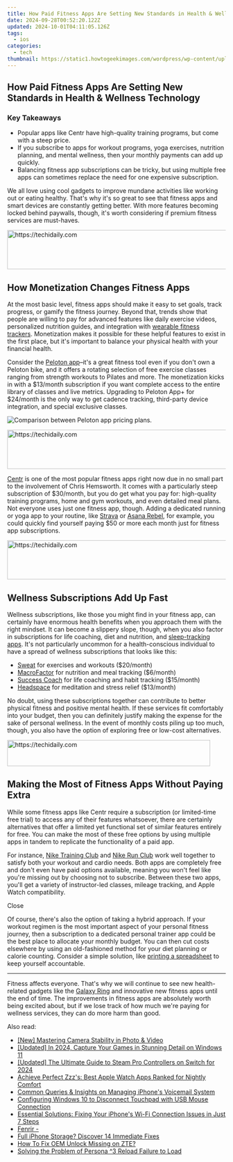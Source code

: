 ```yaml
---
title: How Paid Fitness Apps Are Setting New Standards in Health & Wellness Technology
date: 2024-09-28T00:52:20.122Z
updated: 2024-10-01T04:11:05.126Z
tags:
  - ios
categories:
  - tech
thumbnail: https://static1.howtogeekimages.com/wordpress/wp-content/uploads/2024/08/a-smartphone-with-a-workout-app-and-some-gym-equipment-around-it.jpg
---
```


## How Paid Fitness Apps Are Setting New Standards in Health & Wellness Technology

### Key Takeaways

* Popular apps like Centr have high-quality training programs, but come with a steep price.
* If you subscribe to apps for workout programs, yoga exercises, nutrition planning, and mental wellness, then your monthly payments can add up quickly.
* Balancing fitness app subscriptions can be tricky, but using multiple free apps can sometimes replace the need for one expensive subscription.

 We all love using cool gadgets to improve mundane activities like working out or eating healthy. That's why it's so great to see that fitness apps and smart devices are constantly getting better. With more features becoming locked behind paywalls, though, it's worth considering if premium fitness services are must-haves.

<!-- affiliate ads begin -->
<a href="https://appsumo.8odi.net/c/5597632/2037319/7443" target="_top" id="2037319">
  <img src="//a.impactradius-go.com/display-ad/7443-2037319" border="0" alt="https://techidaily.com" width="728" height="90"/>
</a>
<img height="0" width="0" src="https://appsumo.8odi.net/i/5597632/2037319/7443" style="position:absolute;visibility:hidden;" border="0" />
<!-- affiliate ads end -->

##  How Monetization Changes Fitness Apps

 At the most basic level, fitness apps should make it easy to set goals, track progress, or gamify the fitness journey. Beyond that, trends show that people are willing to pay for advanced features like daily exercise videos, personalized nutrition guides, and integration with [wearable fitness trackers](https://some-techniques.techidaily.com/new-health-advocacy-through-strategic-social-media-plays/). Monetization makes it possible for these helpful features to exist in the first place, but it's important to balance your physical health with your financial health.

 Consider the [Peloton app](https://www.anrdoezrs.net/links/3607085/type/dlg/sid/UUhtgUeUpU2004236/https://play.google.com/store/apps/details?id=com.onepeloton.callisto&hl=en%5FUS)–it's a great fitness tool even if you don't own a Peloton bike, and it offers a rotating selection of free exercise classes ranging from strength workouts to Pilates and more. The monetization kicks in with a $13/month subscription if you want complete access to the entire library of classes and live metrics. Upgrading to Peloton App+ for $24/month is the only way to get cadence tracking, third-party device integration, and special exclusive classes.

![Comparison between Peloton app pricing plans.](https://static1.howtogeekimages.com/wordpress/wp-content/uploads/2024/07/comparison-between-peloton-app-pricing-plans.png) 

<!-- affiliate ads begin -->
<a href="https://appsumo.8odi.net/c/5597632/2144279/7443" target="_top" id="2144279">
  <img src="//a.impactradius-go.com/display-ad/7443-2144279" border="0" alt="https://techidaily.com" width="728" height="90"/>
</a>
<img height="0" width="0" src="https://appsumo.8odi.net/i/5597632/2144279/7443" style="position:absolute;visibility:hidden;" border="0" />
<!-- affiliate ads end -->

[Centr](https://www.anrdoezrs.net/links/3607085/type/dlg/sid/UUhtgUeUpU2004236/https://play.google.com/store/search?q=centr&c=apps&hl=en%5FUS) is one of the most popular fitness apps right now due in no small part to the involvement of Chris Hemsworth. It comes with a particularly steep subscription of $30/month, but you do get what you pay for: high-quality training programs, home and gym workouts, and even detailed meal plans. Not everyone uses just one fitness app, though. Adding a dedicated running or yoga app to your routine, like [Strava](https://www.anrdoezrs.net/links/3607085/type/dlg/sid/UUhtgUeUpU2004236/https://play.google.com/store/search?q=srava&c=apps&hl=en%5FUS) or [Asana Rebel](https://www.anrdoezrs.net/links/3607085/type/dlg/sid/UUhtgUeUpU2004236/https://play.google.com/store/search?q=asana+rebel&c=apps&hl=en%5FUS), for example, you could quickly find yourself paying $50 or more each month just for fitness app subscriptions.

<!-- affiliate ads begin -->
<a href="https://appsumo.8odi.net/c/5597632/2002018/7443" target="_top" id="2002018">
  <img src="//a.impactradius-go.com/display-ad/7443-2002018" border="0" alt="https://techidaily.com" width="728" height="90"/>
</a>
<img height="0" width="0" src="https://appsumo.8odi.net/i/5597632/2002018/7443" style="position:absolute;visibility:hidden;" border="0" />
<!-- affiliate ads end -->

##  Wellness Subscriptions Add Up Fast

 Wellness subscriptions, like those you might find in your fitness app, can certainly have enormous health benefits when you approach them with the right mindset. It can become a slippery slope, though, when you also factor in subscriptions for life coaching, diet and nutrition, and [sleep-tracking apps](https://screen-mirroring-recording.techidaily.com/which-frame-rate-is-ideal-analyzing-benefits-of-30fps-and-60fps-for-2024/). It's not particularly uncommon for a health-conscious individual to have a spread of wellness subscriptions that looks like this:

* [Sweat](https://www.anrdoezrs.net/links/3607085/type/dlg/sid/UUhtgUeUpU2004236/https://play.google.com/store/search?q=sweat&c=apps&hl=en%5FUS) for exercises and workouts ($20/month)
* [MacroFactor](https://www.anrdoezrs.net/links/3607085/type/dlg/sid/UUhtgUeUpU2004236/https://play.google.com/store/search?q=macrofactor&c=apps&hl=en%5FUS) for nutrition and meal tracking ($6/month)
* [Success Coach](https://www.anrdoezrs.net/links/3607085/type/dlg/sid/UUhtgUeUpU2004236/https://play.google.com/store/apps/details?id=com.way4app.successwizard&hl=en%5FUS) for life coaching and habit tracking ($15/month)
* [Headspace](https://www.anrdoezrs.net/links/3607085/type/dlg/sid/UUhtgUeUpU2004236/https://play.google.com/store/search?q=headspace&c=apps&hl=en%5FUS) for meditation and stress relief ($13/month)

 No doubt, using these subscriptions together can contribute to better physical fitness and positive mental health. If these services fit comfortably into your budget, then you can definitely justify making the expense for the sake of personal wellness. In the event of monthly costs piling up too much, though, you also have the option of exploring free or low-cost alternatives.

<!-- affiliate ads begin -->
<a href="https://aligracehair.sjv.io/c/5597632/2135374/19272" target="_top" id="2135374">
  <img src="//a.impactradius-go.com/display-ad/19272-2135374" border="0" alt="https://techidaily.com" width="468" height="60"/>
</a>
<img height="0" width="0" src="https://aligracehair.sjv.io/i/5597632/2135374/19272" style="position:absolute;visibility:hidden;" border="0" />
<!-- affiliate ads end -->

##  Making the Most of Fitness Apps Without Paying Extra

 While some fitness apps like Centr require a subscription (or limited-time free trial) to access any of their features whatsoever, there are certainly alternatives that offer a limited yet functional set of similar features entirely for free. You can make the most of these free options by using multiple apps in tandem to replicate the functionality of a paid app.

 For instance, [Nike Training Club](https://apps.apple.com/us/app/nike-training-club-wellness/id301521403) and [Nike Run Club](https://apps.apple.com/us/app/nike-run-club-running-coach/id387771637) work well together to satisfy both your workout and cardio needs. Both apps are completely free and don't even have paid options available, meaning you won't feel like you're missing out by choosing not to subscribe. Between these two apps, you'll get a variety of instructor-led classes, mileage tracking, and Apple Watch compatibility.

Close 

 Of course, there's also the option of taking a hybrid approach. If your workout regimen is the most important aspect of your personal fitness journey, then a subscription to a dedicated personal trainer app could be the best place to allocate your monthly budget. You can then cut costs elsewhere by using an old-fashioned method for your diet planning or calorie counting. Consider a simple solution, like [printing a spreadsheet](https://youtube-data.techidaily.com/n-2024-unraveling-the-mystery-of-disappearing-youtube-shorts-thumbnails/) to keep yourself accountable.

---

 Fitness affects everyone. That's why we will continue to see new health-related gadgets like the [Galaxy Ring](https://video-capture.techidaily.com/essential-knowledge-how-io-screen-recorder-works/) and innovative new fitness apps until the end of time. The improvements in fitness apps are absolutely worth being excited about, but if we lose track of how much we're paying for wellness services, they can do more harm than good.

<ins class="adsbygoogle"
     style="display:block"
     data-ad-format="autorelaxed"
     data-ad-client="ca-pub-7571918770474297"
     data-ad-slot="1223367746"></ins>

<ins class="adsbygoogle"
     style="display:block"
     data-ad-client="ca-pub-7571918770474297"
     data-ad-slot="8358498916"
     data-ad-format="auto"
     data-full-width-responsive="true"></ins>

<span class="atpl-alsoreadstyle">Also read:</span>
<div><ul>
<li><a href="https://article-knowledge.techidaily.com/new-mastering-camera-stability-in-photo-and-video/"><u>[New] Mastering Camera Stability in Photo & Video</u></a></li>
<li><a href="https://remote-screen-capture.techidaily.com/updated-in-2024-capture-your-games-in-stunning-detail-on-windows-11/"><u>[Updated] In 2024, Capture Your Games in Stunning Detail on Windows 11</u></a></li>
<li><a href="https://screen-capture.techidaily.com/updated-the-ultimate-guide-to-steam-pro-controllers-on-switch-for-2024/"><u>[Updated] The Ultimate Guide to Steam Pro Controllers on Switch for 2024</u></a></li>
<li><a href="https://techtrends.techidaily.com/achieve-perfect-zzzs-best-apple-watch-apps-ranked-for-nightly-comfort/"><u>Achieve Perfect Zzz's: Best Apple Watch Apps Ranked for Nightly Comfort</u></a></li>
<li><a href="https://os-tips.techidaily.com/common-queries-and-insights-on-managing-iphones-voicemail-system/"><u>Common Queries & Insights on Managing iPhone's Voicemail System</u></a></li>
<li><a href="https://common-error.techidaily.com/configuring-windows-10-to-disconnect-touchpad-with-usb-mouse-connection/"><u>Configuring Windows 10 to Disconnect Touchpad with USB Mouse Connection</u></a></li>
<li><a href="https://os-tips.techidaily.com/essential-solutions-fixing-your-iphones-wi-fi-connection-issues-in-just-7-steps/"><u>Essential Solutions: Fixing Your iPhone's Wi-Fi Connection Issues in Just 7 Steps</u></a></li>
<li><a href="https://os-tips.techidaily.com/fenrir/"><u>Fenrir -</u></a></li>
<li><a href="https://os-tips.techidaily.com/full-iphone-storage-discover-14-immediate-fixes/"><u>Full iPhone Storage? Discover 14 Immediate Fixes</u></a></li>
<li><a href="https://unlock-android.techidaily.com/how-to-fix-oem-unlock-missing-on-zte-by-drfone-android/"><u>How To Fix OEM Unlock Missing on ZTE?</u></a></li>
<li><a href="https://win-able.techidaily.com/solving-the-problem-of-persona-3-reload-failure-to-load/"><u>Solving the Problem of Persona ^3 Reload Failure to Load</u></a></li>
</ul></div>

